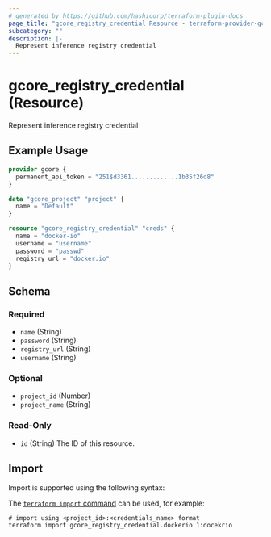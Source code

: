 ```yaml
---
# generated by https://github.com/hashicorp/terraform-plugin-docs
page_title: "gcore_registry_credential Resource - terraform-provider-gcore"
subcategory: ""
description: |-
  Represent inference registry credential
---
```


# gcore_registry_credential (Resource)

Represent inference registry credential

## Example Usage

```terraform
provider gcore {
  permanent_api_token = "251$d3361.............1b35f26d8"
}

data "gcore_project" "project" {
  name = "Default"
}

resource "gcore_registry_credential" "creds" {
  name = "docker-io"
  username = "username"
  password = "passwd"
  registry_url = "docker.io"
}
```

<!-- schema generated by tfplugindocs -->
## Schema

### Required

- `name` (String)
- `password` (String)
- `registry_url` (String)
- `username` (String)

### Optional

- `project_id` (Number)
- `project_name` (String)

### Read-Only

- `id` (String) The ID of this resource.

## Import

Import is supported using the following syntax:

The [`terraform import` command](https://developer.hashicorp.com/terraform/cli/commands/import) can be used, for example:

```shell
# import using <project_id>:<credentials_name> format
terraform import gcore_registry_credential.dockerio 1:docekrio
```

